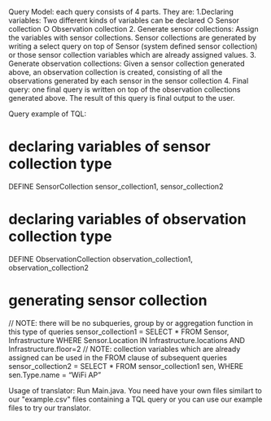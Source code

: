 Query Model:
each query  consists of 4 parts. They are:
1.Declaring variables:  Two different kinds of variables can be declared
  ○ Sensor collection
  ○ Observation collection
2. Generate sensor collections:  Assign the variables with sensor collections. Sensor collections are generated by writing a select query on top of  Sensor  (system defined sensor collection)   or those sensor collection variables which are already assigned values.
3. Generate observation collections:  Given a sensor collection generated above, an observation collection is created, consisting of all the observations generated by each sensor in the sensor collection
4. Final query:  one final query is written on top of the observation collections generated above. The result of this query is final output to the user.

Query example of TQL:
# declaring variables of sensor collection type
   DEFINE SensorCollection​ sensor_collection1, sensor_collection2
# declaring variables of observation collection type
   DEFINE ObservationCollection ​observation_collection1, observation_collection2
# generating sensor collection
// NOTE: there will be no subqueries, group by or aggregation function in this type of queries
  sensor_collection1 =
  SELECT *
  FROM Sensor, Infrastructure
  WHERE Sensor.Location IN​ Infrastructure.locations AND​ Infrastructure.floor=2
// NOTE: collection variables which are already assigned can be used in the FROM clause of subsequent queries
  sensor_collection2 =
  SELECT *
  FROM sensor_collection1 sen,
  WHERE sen.Type.name = “WiFi AP”
  
Usage of translator:
Run Main.java. You need have your own files similart to our "example.csv" files containing a TQL query or you can use our example files to try our translator.

